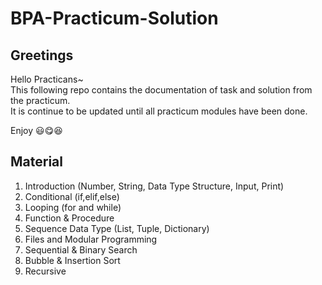 # BPA-Practicum-Solution

## Greetings

Hello Practicans~  
This following repo contains the documentation of task and solution from the practicum.  
It is continue to be updated until all practicum modules have been done.  

Enjoy :smiley::yum::laughing:

## Material

1. Introduction (Number, String, Data Type Structure, Input, Print)
2. Conditional (if,elif,else)
3. Looping (for and while)
4. Function & Procedure
5. Sequence Data Type (List, Tuple, Dictionary)
6. Files and Modular Programming
7. Sequential & Binary Search
8. Bubble & Insertion Sort
9. Recursive

